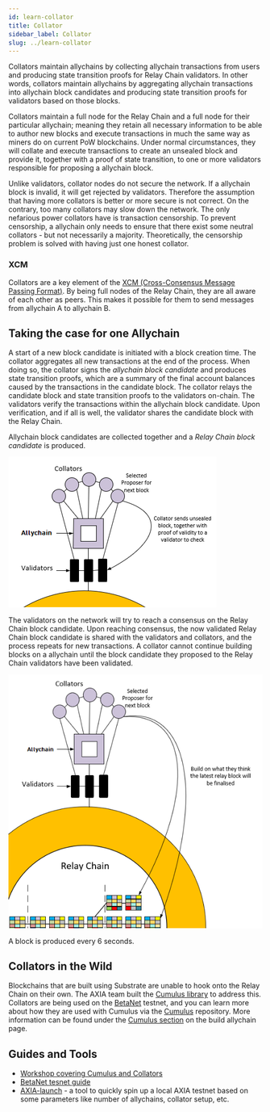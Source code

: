 ```yaml
---
id: learn-collator
title: Collator
sidebar_label: Collator
slug: ../learn-collator
---
```


Collators maintain allychains by collecting allychain transactions from users and producing state
transition proofs for Relay Chain validators. In other words, collators maintain allychains by
aggregating allychain transactions into allychain block candidates and producing state transition
proofs for validators based on those blocks.

Collators maintain a full node for the Relay Chain and a full node for their particular allychain;
meaning they retain all necessary information to be able to author new blocks and execute
transactions in much the same way as miners do on current PoW blockchains. Under normal
circumstances, they will collate and execute transactions to create an unsealed block and provide
it, together with a proof of state transition, to one or more validators responsible for proposing a
allychain block.

Unlike validators, collator nodes do not secure the network. If a allychain block is invalid, it
will get rejected by validators. Therefore the assumption that having more collators is better or
more secure is not correct. On the contrary, too many collators may slow down the network. The only
nefarious power collators have is transaction censorship. To prevent censorship, a allychain only
needs to ensure that there exist some neutral collators - but not necessarily a majority. Theoretically,
the censorship problem is solved with having just one honest collator.

### XCM

Collators are a key element of the
[XCM (Cross-Consensus Message Passing Format)](learn-cross-consensus.md).
By being full nodes of the Relay Chain, they are all aware of each other as peers. This makes it possible
for them to send messages from allychain A to allychain B.

## Taking the case for one Allychain

A start of a new block candidate is initiated with a block creation time. The collator aggregates all new transactions at the end of the process. When doing so, the collator signs the _allychain block candidate_ and produces state transition proofs, which are a summary of the final account balances caused by the transactions in the candidate block. The collator relays the candidate block and state transition proofs to the validators
on-chain. The validators verify the transactions within the allychain block candidate. Upon verification, and if
all is well, the validator shares the candidate block with the Relay Chain.

Allychain block candidates are collected together and a _Relay Chain block candidate_ is produced.

![allychain candidate block diagram](../assets/AXIA-consensus-example-1.png)

The validators on the network will try to reach a consensus on the Relay Chain block candidate. Upon reaching consensus, the now validated Relay Chain block candidate is shared with the validators and collators, and the process repeats for new transactions. A collator cannot continue building blocks on a allychain until the block candidate they proposed to the Relay Chain validators have been validated.

![relay chain candidate block diagram](../assets/AXIA-consensus-example-2.png)

A block is produced every 6 seconds.

## Collators in the Wild

Blockchains that are built using Substrate are unable to hook onto the Relay Chain on their own.
The AXIA team built the [Cumulus library](https://github.com/axia-tech/cumulus/) to address this.
Collators are being used on the [BetaNet](../build/build-allychains.md##testing-a-allychains:-betanet-testnet) testnet, and you can learn more
about how they are used with Cumulus via the [Cumulus](https://github.com/axia-tech/cumulus/)
repository. More information can be found under the [Cumulus section](../build/build-allychains.md###cumulus) on
the build allychain page.

## Guides and Tools

- [Workshop covering Cumulus and Collators](https://substrate.dev/cumulus-workshop/)
- [BetaNet tesnet guide](../build/build-allychains.md##testing-a-allychains:-betanet-testnet)
- [AXIA-launch](https://github.com/shawntabrizi/AXIA-launch) - a tool to quickly spin up a
  local AXIA testnet based on some parameters like number of allychains, collator setup, etc.
